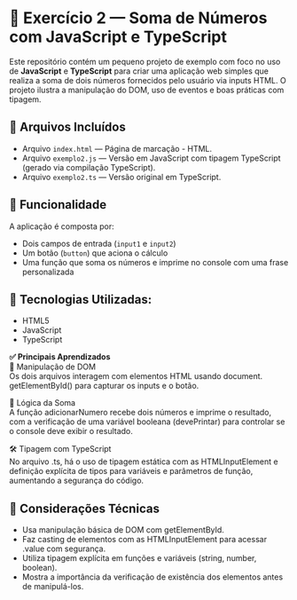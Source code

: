 # 🧪 Exercício 2 — Soma de Números com JavaScript e TypeScript  
Este repositório contém um pequeno projeto de exemplo com foco no uso de **JavaScript** e **TypeScript** para criar uma aplicação web simples que realiza a soma de dois números fornecidos pelo usuário via inputs HTML. O projeto ilustra a manipulação do DOM, uso de eventos e boas práticas com tipagem.  

## 📂 Arquivos Incluídos  
- Arquivo `index.html` — Página de marcação - HTML.  
- Arquivo `exemplo2.js` — Versão em JavaScript com tipagem TypeScript (gerado via compilação TypeScript).  
- Arquivo `exemplo2.ts` — Versão original em TypeScript.  

## 🧩 Funcionalidade      
A aplicação é composta por:  
- Dois campos de entrada (`input1` e `input2`)  
- Um botão (`button`) que aciona o cálculo  
- Uma função que soma os números e imprime no console com uma frase personalizada    

## 🧰 Tecnologias Utilizadas:  
- HTML5  
- JavaScript  
- TypeScript  

**✅ Principais Aprendizados**  
📌 Manipulação de DOM  
Os dois arquivos interagem com elementos HTML usando document.  getElementById() para capturar os inputs e o botão.  

🧠 Lógica da Soma  
A função adicionarNumero recebe dois números e imprime o resultado, com a verificação de uma variável booleana (devePrintar) para controlar se o console deve exibir o resultado.  

🛠️ Tipagem com TypeScript  
No arquivo .ts, há o uso de tipagem estática com as HTMLInputElement e definição explícita de tipos para variáveis e parâmetros de função, aumentando a segurança do código.  

## 📝 Considerações Técnicas  
- Usa manipulação básica de DOM com getElementById.  
- Faz casting de elementos com as HTMLInputElement para acessar .value com segurança.  
- Utiliza tipagem explícita em funções e variáveis (string, number, boolean).  
- Mostra a importância da verificação de existência dos elementos antes de manipulá-los.  